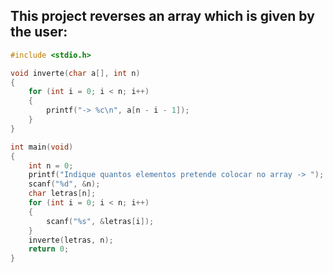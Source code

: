 ## This project reverses an array which is given by the user:
````c
#include <stdio.h>

void inverte(char a[], int n)
{
    for (int i = 0; i < n; i++)
    {
        printf("-> %c\n", a[n - i - 1]);
    }
}

int main(void)
{
    int n = 0;
    printf("Indique quantos elementos pretende colocar no array -> ");
    scanf("%d", &n);
    char letras[n];
    for (int i = 0; i < n; i++)
    {
        scanf("%s", &letras[i]);
    }
    inverte(letras, n);
    return 0;
}
````
